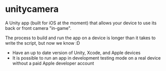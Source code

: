 # unitycamera

A Unity app (built for iOS at the moment) that allows your device to use its back or front camera "in-game".

The process to build and run the app on a device is longer than it takes to write the script, but now we know :D

- Have an up to date version of Unity, Xcode, and Apple devices
- It is possible to run an app in development testing mode on a real device without a paid Apple developer account

